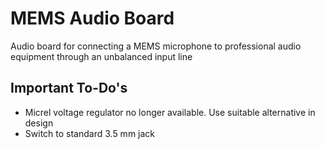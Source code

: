 # MEMS Audio Board
Audio board for connecting a MEMS microphone to professional audio equipment through an unbalanced input line

## Important To-Do's

- Micrel voltage regulator no longer available. Use suitable alternative in design
- Switch to standard 3.5 mm jack